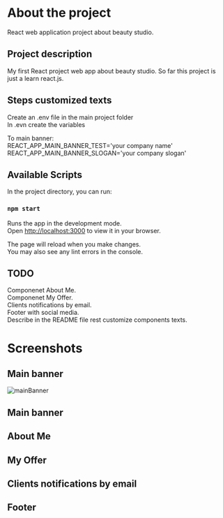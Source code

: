# About the project

React web application project about beauty studio.

## Project description 

My first React project web app about beauty studio. So far this project is just a learn react.js.

## Steps customized texts

Create an .env file in the main project folder \
In .evn create the variables

To main banner: \
REACT_APP_MAIN_BANNER_TEST='your company name' \
REACT_APP_MAIN_BANNER_SLOGAN='your company slogan' 

## Available Scripts

In the project directory, you can run:

### `npm start`

Runs the app in the development mode.\
Open [http://localhost:3000](http://localhost:3000) to view it in your browser.

The page will reload when you make changes.\
You may also see any lint errors in the console.

## TODO

Componenet About Me. \
Componenet My Offer. \
Clients notifications by email. \
Footer with social media. \
Describe in the README file rest customize components texts.

# Screenshots

## Main banner
![mainBanner](https://user-images.githubusercontent.com/94242778/174099325-4773c9e7-1742-462d-ba59-17cae7fc5c09.PNG)

## Main banner
## About Me
## My Offer
## Clients notifications by email
## Footer
